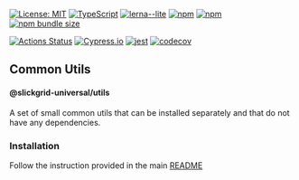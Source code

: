 [![License: MIT](https://img.shields.io/badge/License-MIT-yellow.svg)](https://opensource.org/licenses/MIT)
[![TypeScript](https://img.shields.io/badge/%3C%2F%3E-TypeScript-%230074c1.svg)](http://www.typescriptlang.org/)
[![lerna--lite](https://img.shields.io/badge/maintained%20with-lerna--lite-e137ff)](https://github.com/ghiscoding/lerna-lite)
[![npm](https://img.shields.io/npm/v/@slickgrid-universal/utils.svg)](https://www.npmjs.com/package/@slickgrid-universal/utils)
[![npm](https://img.shields.io/npm/dy/@slickgrid-universal/utils)](https://www.npmjs.com/package/@slickgrid-universal/utils)
[![npm bundle size](https://img.shields.io/bundlephobia/minzip/@slickgrid-universal/utils?color=success&label=gzip)](https://bundlephobia.com/result?p=@slickgrid-universal/utils)

[![Actions Status](https://github.com/ghiscoding/slickgrid-universal/workflows/CI%20Build/badge.svg)](https://github.com/ghiscoding/slickgrid-universal/actions)
[![Cypress.io](https://img.shields.io/badge/tested%20with-Cypress-04C38E.svg)](https://www.cypress.io/)
[![jest](https://jestjs.io/img/jest-badge.svg)](https://github.com/facebook/jest)
[![codecov](https://codecov.io/gh/ghiscoding/slickgrid-universal/branch/master/graph/badge.svg)](https://codecov.io/gh/ghiscoding/slickgrid-universal)

## Common Utils
#### @slickgrid-universal/utils

A set of small common utils that can be installed separately and that do not have any dependencies.

### Installation
Follow the instruction provided in the main [README](https://github.com/ghiscoding/slickgrid-universal#installation)

